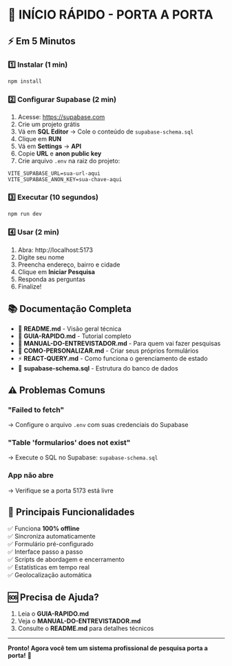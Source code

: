 # 🚀 INÍCIO RÁPIDO - PORTA A PORTA

## ⚡ Em 5 Minutos

### 1️⃣ Instalar (1 min)

```bash
npm install
```

### 2️⃣ Configurar Supabase (2 min)

1. Acesse: https://supabase.com
2. Crie um projeto grátis
3. Vá em **SQL Editor** → Cole o conteúdo de `supabase-schema.sql`
4. Clique em **RUN**
5. Vá em **Settings** → **API**
6. Copie **URL** e **anon public key**
7. Crie arquivo `.env` na raiz do projeto:

```env
VITE_SUPABASE_URL=sua-url-aqui
VITE_SUPABASE_ANON_KEY=sua-chave-aqui
```

### 3️⃣ Executar (10 segundos)

```bash
npm run dev
```

### 4️⃣ Usar (2 min)

1. Abra: http://localhost:5173
2. Digite seu nome
3. Preencha endereço, bairro e cidade
4. Clique em **Iniciar Pesquisa**
5. Responda as perguntas
6. Finalize!

## 📚 Documentação Completa

- 📖 **README.md** - Visão geral técnica
- 🚀 **GUIA-RAPIDO.md** - Tutorial completo
- 👤 **MANUAL-DO-ENTREVISTADOR.md** - Para quem vai fazer pesquisas
- 🎨 **COMO-PERSONALIZAR.md** - Criar seus próprios formulários
- ⚡ **REACT-QUERY.md** - Como funciona o gerenciamento de estado
- 💾 **supabase-schema.sql** - Estrutura do banco de dados

## ⚠️ Problemas Comuns

### "Failed to fetch"
→ Configure o arquivo `.env` com suas credenciais do Supabase

### "Table 'formularios' does not exist"
→ Execute o SQL no Supabase: `supabase-schema.sql`

### App não abre
→ Verifique se a porta 5173 está livre

## 🎯 Principais Funcionalidades

✅ Funciona **100% offline**  
✅ Sincroniza automaticamente  
✅ Formulário pré-configurado  
✅ Interface passo a passo  
✅ Scripts de abordagem e encerramento  
✅ Estatísticas em tempo real  
✅ Geolocalização automática  

## 🆘 Precisa de Ajuda?

1. Leia o **GUIA-RAPIDO.md**
2. Veja o **MANUAL-DO-ENTREVISTADOR.md**
3. Consulte o **README.md** para detalhes técnicos

---

**Pronto! Agora você tem um sistema profissional de pesquisa porta a porta!** 🎉

